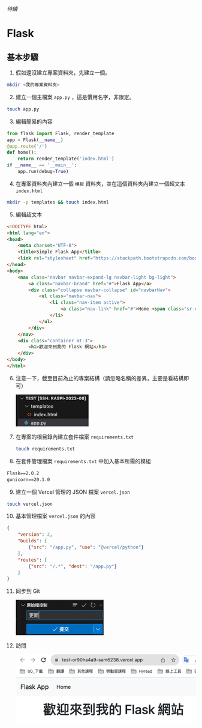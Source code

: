 _待續_

# Flask

## 基本步驟
1. 假如還沒建立專案資料夾，先建立一個。

```bash
mkdir <我的專案資料夾>
```

2. 建立一個主檔案 `app.py` ，這是慣用名字，非限定。

```bash
touch app.py
```

3. 編輯簡易的內容
```python
from flask import Flask, render_template
app = Flask(__name__)
@app.route('/')
def home():
    return render_template('index.html')
if __name__ == '__main__':
    app.run(debug=True)
```

4. 在專案資料夾內建立一個 `模板` 資料夾，並在這個資料夾內建立一個超文本 `index.html`
```bash
mkdir -p templates && touch index.html
```

5. 編輯超文本
```html
<!DOCTYPE html>
<html lang="en">
<head>
    <meta charset="UTF-8">
    <title>Simple Flask App</title>
    <link rel="stylesheet" href="https://stackpath.bootstrapcdn.com/bootstrap/4.3.1/css/bootstrap.min.css">
</head>
<body>
    <nav class="navbar navbar-expand-lg navbar-light bg-light">
        <a class="navbar-brand" href="#">Flask App</a>
        <div class="collapse navbar-collapse" id="navbarNav">
            <ul class="navbar-nav">
                <li class="nav-item active">
                    <a class="nav-link" href="#">Home <span class="sr-only">(current)</span></a>
                </li>
            </ul>
        </div>
    </nav>
    <div class="container mt-3">
        <h1>歡迎來到我的 Flask 網站</h1>
    </div>
</body>
</html>

``` 

6. 注意一下，截至目前為止的專案結構（請忽略名稱的差異，主要是看結構即可）

    ![](images/img_16.png)

7. 在專案的根目錄內建立套件檔案 `requirements.txt`

    ```bash
    touch requirements.txt
    ```

8. 在套件管理檔案 `requirements.txt` 中加入基本所需的模組
```txt
Flask==2.0.2
gunicorn==20.1.0
```

9. 建立一個 Vercel 管理的 JSON 檔案 `vercel.json`
```bash
touch vercel.json
```
10. 基本管理檔案 `vercel.json` 的內容
```json
{
    "version": 2,
    "builds": [
        {"src": "/app.py", "use": "@vercel/python"}
    ],
    "routes": [
        {"src": "/.*", "dest": "/app.py"}
    ]
}
```

11. 同步到 Git 
    
    ![](images/img_17.png)

12. 訪問
    
    ![](images/img_18.png)